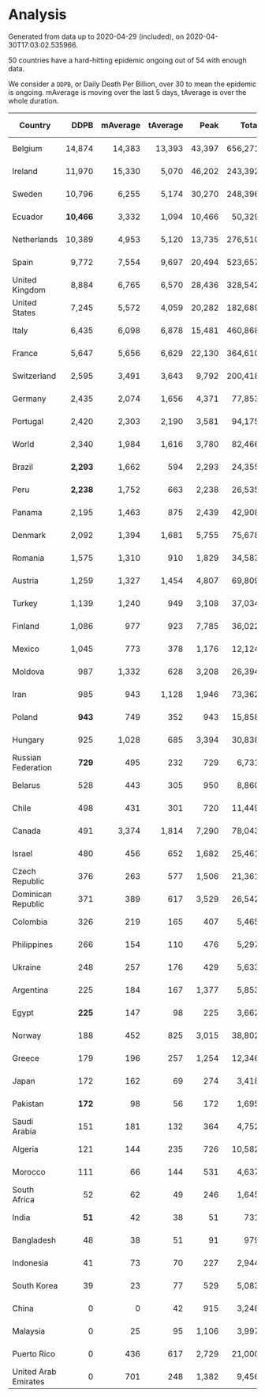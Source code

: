 
# Analysis

Generated from data up to 2020-04-29 (included), on 2020-04-30T17:03:02.535966.

50 countries have a hard-hitting epidemic ongoing out of 54 with enough data.

We consider a `DDPB`, or Daily Death Per Billion, over 30 to mean the epidemic is ongoing.
mAverage is moving over the last 5 days, tAverage is over the whole duration.


| Country | DDPB | mAverage | tAverage | Peak | Total | Start | Peak Date | End | Duration |  Status |
|---------|-----:|---------:|---------:|-----:|------:|-------|-----------|-----|----------|---------|
| Belgium | 14,874 | 14,383 | 13,393 | 43,397 | 656,271 | 2020-03-11 | 2020-04-10 | None | 49 days | ongoing |
| Ireland | 11,970 | 15,330 | 5,070 | 46,202 | 243,392 | 2020-03-12 | 2020-04-25 | None | 48 days | ongoing |
| Sweden | 10,796 | 6,255 | 5,174 | 30,270 | 248,396 | 2020-03-12 | 2020-04-16 | None | 48 days | ongoing |
| Ecuador | **10,466** | 3,332 | 1,094 | 10,466 | 50,329 | 2020-03-14 | 2020-04-29 | None | 46 days | ongoing |
| Netherlands | 10,389 | 4,953 | 5,120 | 13,735 | 276,510 | 2020-03-06 | 2020-04-07 | None | 54 days | ongoing |
| Spain | 9,772 | 7,554 | 9,697 | 20,494 | 523,657 | 2020-03-06 | 2020-04-02 | None | 54 days | ongoing |
| United Kingdom | 8,884 | 6,765 | 6,570 | 28,436 | 328,542 | 2020-03-10 | 2020-04-11 | None | 50 days | ongoing |
| United States | 7,245 | 5,572 | 4,059 | 20,282 | 182,689 | 2020-03-15 | 2020-04-16 | None | 45 days | ongoing |
| Italy | 6,435 | 6,098 | 6,878 | 15,481 | 460,868 | 2020-02-22 | 2020-03-28 | None | 67 days | ongoing |
| France | 5,647 | 5,656 | 6,629 | 22,130 | 364,610 | 2020-03-05 | 2020-04-16 | None | 55 days | ongoing |
| Switzerland | 2,595 | 3,491 | 3,643 | 9,792 | 200,418 | 2020-03-05 | 2020-04-15 | None | 55 days | ongoing |
| Germany | 2,435 | 2,074 | 1,656 | 4,371 | 77,853 | 2020-03-13 | 2020-04-15 | None | 47 days | ongoing |
| Portugal | 2,420 | 2,303 | 2,190 | 3,581 | 94,175 | 2020-03-17 | 2020-04-03 | None | 43 days | ongoing |
| World | 2,340 | 1,984 | 1,616 | 3,780 | 82,466 | 2020-03-09 | 2020-04-16 | None | 51 days | ongoing |
| Brazil | **2,293** | 1,662 | 594 | 2,293 | 24,355 | 2020-03-19 | 2020-04-29 | None | 41 days | ongoing |
| Peru | **2,238** | 1,752 | 663 | 2,238 | 26,535 | 2020-03-20 | 2020-04-29 | None | 40 days | ongoing |
| Panama | 2,195 | 1,463 | 875 | 2,439 | 42,908 | 2020-03-11 | 2020-04-21 | None | 49 days | ongoing |
| Denmark | 2,092 | 1,394 | 1,681 | 5,755 | 75,678 | 2020-03-15 | 2020-04-02 | None | 45 days | ongoing |
| Romania | 1,575 | 1,310 | 910 | 1,829 | 34,583 | 2020-03-22 | 2020-04-10 | None | 38 days | ongoing |
| Austria | 1,259 | 1,327 | 1,454 | 4,807 | 69,809 | 2020-03-12 | 2020-04-23 | None | 48 days | ongoing |
| Turkey | 1,139 | 1,240 | 949 | 3,108 | 37,034 | 2020-03-21 | 2020-04-17 | None | 39 days | ongoing |
| Finland | 1,086 | 977 | 923 | 7,785 | 36,022 | 2020-03-21 | 2020-04-22 | None | 39 days | ongoing |
| Mexico | 1,045 | 773 | 378 | 1,176 | 12,124 | 2020-03-28 | 2020-04-25 | None | 32 days | ongoing |
| Moldova | 987 | 1,332 | 628 | 3,208 | 26,394 | 2020-03-18 | 2020-04-16 | None | 42 days | ongoing |
| Iran | 985 | 943 | 1,128 | 1,946 | 73,362 | 2020-02-24 | 2020-04-04 | None | 65 days | ongoing |
| Poland | **943** | 749 | 352 | 943 | 15,858 | 2020-03-15 | 2020-04-25 | None | 45 days | ongoing |
| Hungary | 925 | 1,028 | 685 | 3,394 | 30,838 | 2020-03-15 | 2020-04-19 | None | 45 days | ongoing |
| Russian Federation | **729** | 495 | 232 | 729 | 6,731 | 2020-03-31 | 2020-04-29 | None | 29 days | ongoing |
| Belarus | 528 | 443 | 305 | 950 | 8,860 | 2020-03-31 | 2020-04-20 | None | 29 days | ongoing |
| Chile | 498 | 431 | 301 | 720 | 11,449 | 2020-03-22 | 2020-04-16 | None | 38 days | ongoing |
| Canada | 491 | 3,374 | 1,814 | 7,290 | 78,043 | 2020-03-17 | 2020-04-24 | None | 43 days | ongoing |
| Israel | 480 | 456 | 652 | 1,682 | 25,461 | 2020-03-21 | 2020-04-10 | None | 39 days | ongoing |
| Czech Republic | 376 | 263 | 577 | 1,506 | 21,361 | 2020-03-23 | 2020-04-15 | None | 37 days | ongoing |
| Dominican Republic | 371 | 389 | 617 | 3,529 | 26,542 | 2020-03-17 | 2020-04-13 | None | 43 days | ongoing |
| Colombia | 326 | 219 | 165 | 407 | 5,465 | 2020-03-27 | 2020-04-12 | None | 33 days | ongoing |
| Philippines | 266 | 154 | 110 | 476 | 5,297 | 2020-03-12 | 2020-04-12 | None | 48 days | ongoing |
| Ukraine | 248 | 257 | 176 | 429 | 5,633 | 2020-03-28 | 2020-04-28 | None | 32 days | ongoing |
| Argentina | 225 | 184 | 167 | 1,377 | 5,853 | 2020-03-25 | 2020-03-30 | None | 35 days | ongoing |
| Egypt | **225** | 147 | 98 | 225 | 3,662 | 2020-03-23 | 2020-04-29 | None | 37 days | ongoing |
| Norway | 188 | 452 | 825 | 3,015 | 38,802 | 2020-03-13 | 2020-04-21 | None | 47 days | ongoing |
| Greece | 179 | 196 | 257 | 1,254 | 12,346 | 2020-03-12 | 2020-04-04 | None | 48 days | ongoing |
| Japan | 172 | 162 | 69 | 274 | 3,418 | 2020-03-11 | 2020-04-23 | None | 49 days | ongoing |
| Pakistan | **172** | 98 | 56 | 172 | 1,695 | 2020-03-30 | 2020-04-29 | None | 30 days | ongoing |
| Saudi Arabia | 151 | 181 | 132 | 364 | 4,752 | 2020-03-24 | 2020-04-21 | None | 36 days | ongoing |
| Algeria | 121 | 144 | 235 | 726 | 10,582 | 2020-03-15 | 2020-04-10 | None | 45 days | ongoing |
| Morocco | 111 | 66 | 144 | 531 | 4,637 | 2020-03-28 | 2020-04-05 | None | 32 days | ongoing |
| South Africa | 52 | 62 | 49 | 246 | 1,645 | 2020-03-27 | 2020-04-17 | None | 33 days | ongoing |
| India | **51** | 42 | 38 | 51 | 731 | 2020-04-10 | 2020-04-29 | None | 19 days | ongoing |
| Bangladesh | 48 | 38 | 51 | 91 | 979 | 2020-04-10 | 2020-04-17 | None | 19 days | ongoing |
| Indonesia | 41 | 73 | 70 | 227 | 2,944 | 2020-03-18 | 2020-04-14 | None | 42 days | ongoing |
| South Korea | 39 | 23 | 77 | 529 | 5,083 | 2020-02-23 | 2020-03-10 | None | 66 days | ongoing |
| China | 0 | 0 | 42 | 915 | 3,248 | 2020-01-30 | 2020-04-16 | 2020-04-16 | 77 days | finished |
| Malaysia | 0 | 25 | 95 | 1,106 | 3,997 | 2020-03-17 | 2020-04-04 | 2020-04-28 | 42 days | finished |
| Puerto Rico | 0 | 436 | 617 | 2,729 | 21,000 | 2020-03-24 | 2020-04-09 | 2020-04-27 | 34 days | finished |
| United Arab Emirates | 0 | 701 | 248 | 1,382 | 9,456 | 2020-03-21 | 2020-04-28 | 2020-04-28 | 38 days | finished |

